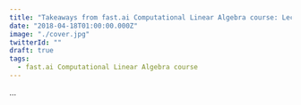 ```yaml
---
title: "Takeaways from fast.ai Computational Linear Algebra course: Lecture 3"
date: "2018-04-18T01:00:00.000Z"
image: "./cover.jpg"
twitterId: ""
draft: true
tags:
  - fast.ai Computational Linear Algebra course
---
```


...

